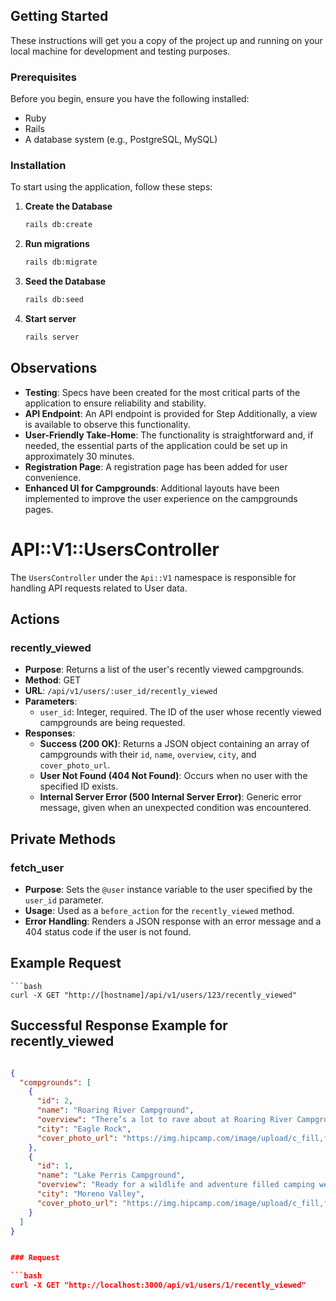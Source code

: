 
## Getting Started

These instructions will get you a copy of the project up and running on your local machine for development and testing purposes.

### Prerequisites

Before you begin, ensure you have the following installed:
- Ruby
- Rails
- A database system (e.g., PostgreSQL, MySQL)

### Installation

To start using the application, follow these steps:

1. **Create the Database**
   
    ```bash
    rails db:create

2. **Run migrations**
   
    ```bash
    rails db:migrate

3. **Seed the Database**
   
    ```bash
    rails db:seed

4. **Start server**
   
    ```bash
    rails server


## Observations

- **Testing**: Specs have been created for the most critical parts of the application to ensure reliability and stability.
- **API Endpoint**: An API endpoint is provided for Step Additionally, a view is available to observe this functionality.
- **User-Friendly Take-Home**: The functionality is straightforward and, if needed, the essential parts of the application could be set up in approximately 30 minutes.
- **Registration Page**: A registration page has been added for user convenience.
- **Enhanced UI for Campgrounds**: Additional layouts have been implemented to improve the user experience on the campgrounds pages.



# API::V1::UsersController

The `UsersController` under the `Api::V1` namespace is responsible for handling API requests related to User data.

## Actions

### recently_viewed

- **Purpose**: Returns a list of the user's recently viewed campgrounds.
- **Method**: GET
- **URL**: `/api/v1/users/:user_id/recently_viewed`
- **Parameters**:
  - `user_id`: Integer, required. The ID of the user whose recently viewed campgrounds are being requested.
- **Responses**:
  - **Success (200 OK)**: Returns a JSON object containing an array of campgrounds with their `id`, `name`, `overview`, `city`, and `cover_photo_url`.
  - **User Not Found (404 Not Found)**: Occurs when no user with the specified ID exists.
  - **Internal Server Error (500 Internal Server Error)**: Generic error message, given when an unexpected condition was encountered.

## Private Methods

### fetch_user

- **Purpose**: Sets the `@user` instance variable to the user specified by the `user_id` parameter.
- **Usage**: Used as a `before_action` for the `recently_viewed` method.
- **Error Handling**: Renders a JSON response with an error message and a 404 status code if the user is not found.

## Example Request

    ```bash
    curl -X GET "http://[hostname]/api/v1/users/123/recently_viewed"


## Successful Response Example for recently_viewed

```json

{
  "compgrounds": [
    {
      "id": 2,
      "name": "Roaring River Campground",
      "overview": "There’s a lot to rave about at Roaring River Campground, foremost being the unimaginably breathtaking views of deep green growth on gentle hills that tower over blue spring waters. If you want a good-hearted family-bonding sort of experience, undisturbed by the busy world outside of this pristine encapsulation of natural beauty, then pack your kids and fishing poles into the truck and get yourselves over here. We’re sure you’ll love and appreciate your time at this clean (and uncommercialized) part of Roaring River State Park. Did we mention that the campsites are a two minute walk from the river? And that the waters are stocked each night by one of our nation’s premier trout fisheries? Yes, awesome.",
      "city": "Eagle Rock",
      "cover_photo_url": "https://img.hipcamp.com/image/upload/c_fill,f_auto,g_auto,h_900,q_60,w_2040/v1471918359/campground-photos/k4xpocqd6guouuihdnj8.jpg"
    },
    {
      "id": 1,
      "name": "Lake Perris Campground",
      "overview": "Ready for a wildlife and adventure filled camping weekend? Lake Perris camping has 167 sites for tent camping and 264 paved RV sites (which have water, electricity, and sink water hookups). There is one hike and bike campsite located by the horseshoe pit, and there are 7 primitive horse camps. The sites are all equipped with a table, fire ring with a grill, and access to piped water. Most plants and animals at Lake Perris are well adapted to the hot, dry environment, so make sure you’re prepared as well. It can get quite warm in the summer and there isn’t too much tree coverage – so bring a canopy if you have one! Or just stay in the lake the whole time… that’s fine too.",
      "city": "Moreno Valley",
      "cover_photo_url": "https://img.hipcamp.com/image/upload/c_fill,f_auto,g_auto,h_900,q_60,w_2040/v1433546047/p5g8bgxrs7heihxo0sus.jpg"
    }
  ]
}


### Request

```bash
curl -X GET "http://localhost:3000/api/v1/users/1/recently_viewed"

